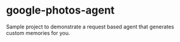 # google-photos-agent
Sample project to demonstrate a request based agent that generates custom memories for you.
